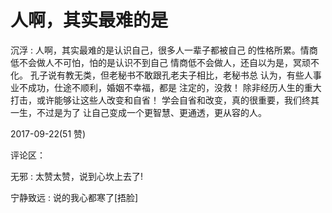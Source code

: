 # 人啊，其实最难的是

沉浮 : 人啊，其实最难的是认识自己，很多人一辈子都被自己 的性格所累。情商低不会做人不可怕，怕的是认识不到自己 情商低不会做人，还自以为是，冥顽不化。 孔子说有教无类，但老秘书不敢跟孔老夫子相比，老秘书总 认为，有些人事业不成功，仕途不顺利，婚姻不幸福，都是 注定的，没救！ 除非经历人生的重大打击，或许能够让这些人改变和自省！ 学会自省和改变，真的很重要，我们终其一生，不过是为了 让自己变成一个更智慧、更通透，更从容的人。

2017-09-22(51 赞)

评论区：

无邪 : 太赞太赞，说到心坎上去了!

宁静致远 : 说的我心都寒了[捂脸]